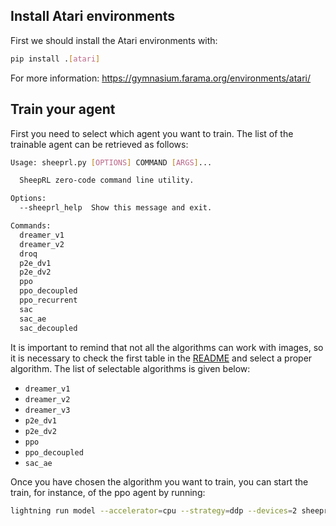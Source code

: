 ## Install Atari environments
First we should install the Atari environments with:

```bash
pip install .[atari]
```

For more information: https://gymnasium.farama.org/environments/atari/ 

## Train your agent
First you need to select which agent you want to train. The list of the trainable agent can be retrieved as follows:

```bash
Usage: sheeprl.py [OPTIONS] COMMAND [ARGS]...

  SheepRL zero-code command line utility.

Options:
  --sheeprl_help  Show this message and exit.

Commands:
  dreamer_v1
  dreamer_v2
  droq
  p2e_dv1
  p2e_dv2
  ppo
  ppo_decoupled
  ppo_recurrent
  sac
  sac_ae
  sac_decoupled
```

It is important to remind that not all the algorithms can work with images, so it is necessary to check the first table in the [README](../README.md) and select a proper algorithm.
The list of selectable algorithms is given below:
* `dreamer_v1`
* `dreamer_v2`
* `dreamer_v3`
* `p2e_dv1`
* `p2e_dv2`
* `ppo`
* `ppo_decoupled`
* `sac_ae`

Once you have chosen the algorithm you want to train, you can start the train, for instance, of the ppo agent by running:

```bash
lightning run model --accelerator=cpu --strategy=ddp --devices=2 sheeprl.py ppo exp=ppo env=atari env.id=PongNoFrameskip-v4 cnn_keys.encoder=[rgb]
```